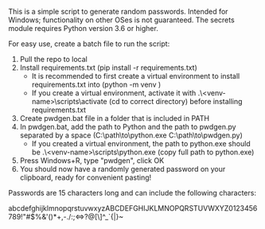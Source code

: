 This is a simple script to generate random passwords. Intended for Windows; functionality on other OSes is not guaranteed. The secrets module requires Python version 3.6 or higher.

For easy use, create a batch file to run the script:

1. Pull the repo to local
2. Install requirements.txt (pip install -r requirements.txt)
    - It is recommended to first create a virtual environment to install requirements.txt into (python -m venv <venv-name>)
    - If you create a virtual environment, activate it with .\\\<venv-name>\scripts\activate (cd to correct directory) before installing requirements.txt
3. Create pwdgen.bat file in a folder that is included in PATH
4. In pwdgen.bat, add the path to Python and the path to pwdgen.py separated by a space (C:\path\to\python.exe C:\path\to\pwdgen.py)
    - If you created a virtual environment, the path to python.exe should be .\\\<venv-name>\scripts\python.exe (copy full path to python.exe)
5. Press Windows+R, type "pwdgen", click OK
6. You should now have a randomly generated password on your clipboard, ready for convenient pasting!

Passwords are 15 characters long and can include the following characters:

abcdefghijklmnopqrstuvwxyzABCDEFGHIJKLMNOPQRSTUVWXYZ0123456789!"#$%&'()*+,-./:;<=>?@[\\]^_`{|}~
